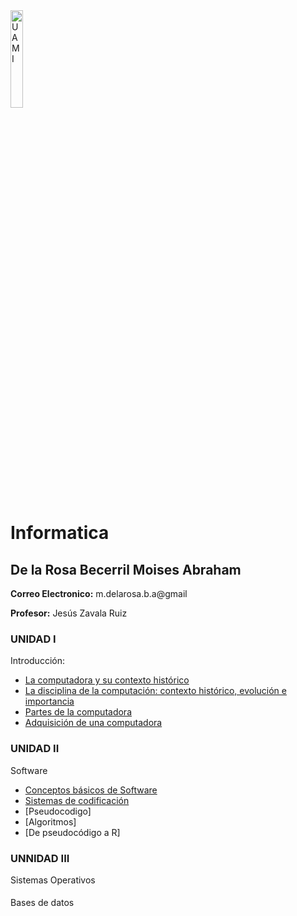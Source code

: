 
<img src="Images/UAM Logo PNG.png" alt="UAM I" width="20%"/>

# Informatica
## De la Rosa Becerril Moises Abraham
**Correo Electronico:**  m.delarosa.b.a@gmail


**Profesor:** Jesús Zavala Ruiz

### UNIDAD I
Introducción:
- [La computadora y su contexto histórico](Tarea1-1.md) 
- [La disciplina de la computación: contexto histórico, evolución e importancia](Tarea1-2.md)
- [Partes de la computadora](Tarea1-3.md)
- [Adquisición de una computadora](Tarea1-4.md)

### UNIDAD II
Software
- [Conceptos básicos de Software](Tarea2-1.md)
- [Sistemas de codificación](Tarea2-2.md)
- [Pseudocodigo]
- [Algoritmos]
- [De pseudocódigo a R]

### UNNIDAD III
Sistemas Operativos

####
Bases de datos



